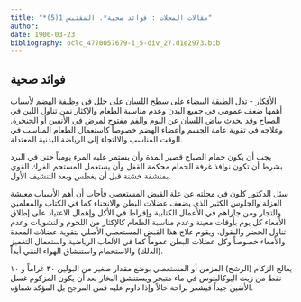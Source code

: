```yaml
---
title: "*مقالات المجلات : فوائد صحية*. المقتبس 1(5)"
author: 
date: 1906-03-23
bibliography: oclc_4770057679-i_5-div_27.d1e2973.bib
---
```




##  فوائد صحية 


 الأفكار  - تدل الطبقة البيضاء على سطح اللسان على خلل في وظيفة الهضم لأسباب أهمها ضعف عمومي في جميع البدن وعدم مناسبة الطعام والإكثار نمن تناول اللبن في الصباح وقد يحدث بياض اللسان عن النوم والفم مفتوح لمرض في الأنفين أو الحنجرة. وعلاجه في تقوية عامة الجسم وأعضاء الهضم خصوصاً كاستعمال الطعام المناسب في الوقت المناسب والالتجاء إلى الرياضة البدنية المعتدلة. 

 يجب أن يكون حمام الصباح قصير المدة وأن يستمر عليه المرء يومياً حتى في البرد بشرط أن تكون نوافذ غرفة الحمام محكمة القفل وأن يستعمل المستحم الفرك القوي بمنشفة   خشنة قبل أن يغطس وبعد التنشيف الأول. 

 سئل الدكتور كلون في مجلته عن علة القبض المستعصي فأجاب أن أهم الأسباب معيشة العزلة والجلوس الكثير الذي يضعف عضلات البطن والانحناء كما في الكتاب والمعلمين والتجار ومن جاراهم في الأعمال الكتابية وإفراط في الأكل وإهمال الاعتياد على إطلاق الأمعاء كل يوم بأوقات معينة وعدم مناسبة الطعام كالإكثار من اللحوم والنشويات وعدم تناول الخضر والبقول. ويقوم علاج هذا القبض المستعصي الأصلي بتقوية عضلات المعدة والأمعاء خصوصاً وكل عضلات البطن عموماً كما في الألعاب الرياضية واستعمال التغميز (الدلك) والاستحمام واستنشاق الهواء النقي أبداً. 

 يعالج الزكام (الرشح) المزمن أو المستعصي بوضع مقدار صغير من البولين  ٣٠  غراماً و  ١٠  نقط من زيت اليوكالبتوس في ماء متبخر ويستنشق البخار بعد أن يكون المزكوم غسل الأنفين جيداً فيشعر براحة حالاً وإذا داوم عليه فمن المرجح بل المؤكد شفاؤه. 
